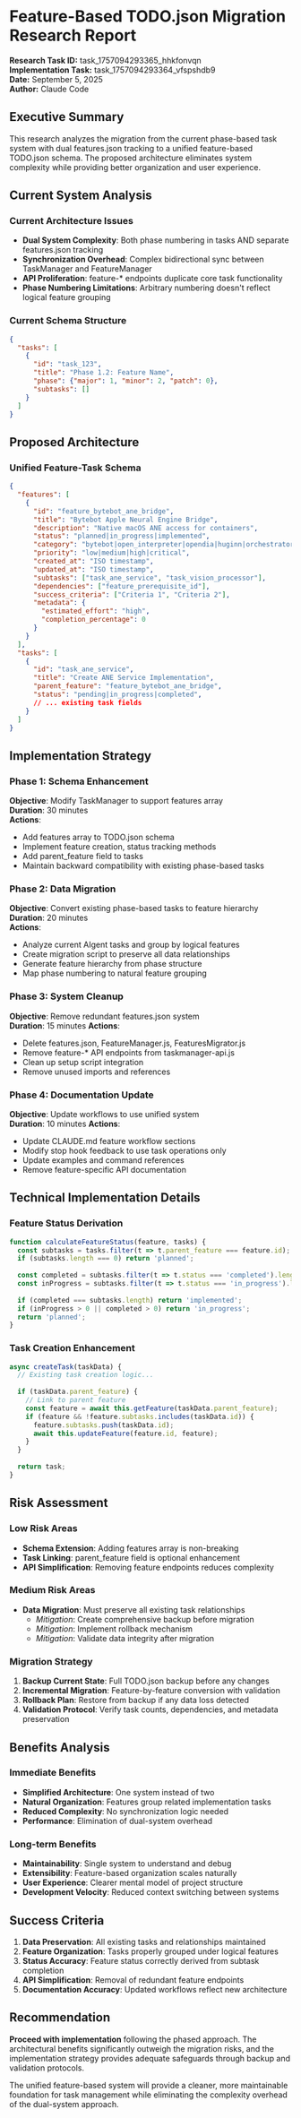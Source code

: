 # Feature-Based TODO.json Migration Research Report

**Research Task ID:** task_1757094293365_hhkfonvqn  
**Implementation Task:** task_1757094293364_vfspshdb9  
**Date:** September 5, 2025  
**Author:** Claude Code

## Executive Summary

This research analyzes the migration from the current phase-based task system with dual features.json tracking to a unified feature-based TODO.json schema. The proposed architecture eliminates system complexity while providing better organization and user experience.

## Current System Analysis

### Current Architecture Issues
- **Dual System Complexity**: Both phase numbering in tasks AND separate features.json tracking
- **Synchronization Overhead**: Complex bidirectional sync between TaskManager and FeatureManager
- **API Proliferation**: feature-* endpoints duplicate core task functionality
- **Phase Numbering Limitations**: Arbitrary numbering doesn't reflect logical feature grouping

### Current Schema Structure
```json
{
  "tasks": [
    {
      "id": "task_123",
      "title": "Phase 1.2: Feature Name",
      "phase": {"major": 1, "minor": 2, "patch": 0},
      "subtasks": []
    }
  ]
}
```

## Proposed Architecture

### Unified Feature-Task Schema
```json
{
  "features": [
    {
      "id": "feature_bytebot_ane_bridge",
      "title": "Bytebot Apple Neural Engine Bridge", 
      "description": "Native macOS ANE access for containers",
      "status": "planned|in_progress|implemented",
      "category": "bytebot|open_interpreter|opendia|huginn|orchestrator",
      "priority": "low|medium|high|critical",
      "created_at": "ISO timestamp",
      "updated_at": "ISO timestamp", 
      "subtasks": ["task_ane_service", "task_vision_processor"],
      "dependencies": ["feature_prerequisite_id"],
      "success_criteria": ["Criteria 1", "Criteria 2"],
      "metadata": {
        "estimated_effort": "high",
        "completion_percentage": 0
      }
    }
  ],
  "tasks": [
    {
      "id": "task_ane_service",
      "title": "Create ANE Service Implementation",
      "parent_feature": "feature_bytebot_ane_bridge",
      "status": "pending|in_progress|completed",
      // ... existing task fields
    }
  ]
}
```

## Implementation Strategy

### Phase 1: Schema Enhancement
**Objective**: Modify TaskManager to support features array  
**Duration**: 30 minutes  
**Actions**:
- Add features array to TODO.json schema
- Implement feature creation, status tracking methods
- Add parent_feature field to tasks
- Maintain backward compatibility with existing phase-based tasks

### Phase 2: Data Migration
**Objective**: Convert existing phase-based tasks to feature hierarchy  
**Duration**: 20 minutes  
**Actions**:
- Analyze current AIgent tasks and group by logical features
- Create migration script to preserve all data relationships
- Generate feature hierarchy from phase structure
- Map phase numbering to natural feature grouping

### Phase 3: System Cleanup  
**Objective**: Remove redundant features.json system  
**Duration**: 15 minutes
**Actions**:
- Delete features.json, FeatureManager.js, FeaturesMigrator.js
- Remove feature-* API endpoints from taskmanager-api.js
- Clean up setup script integration
- Remove unused imports and references

### Phase 4: Documentation Update
**Objective**: Update workflows to use unified system  
**Duration**: 10 minutes
**Actions**:
- Update CLAUDE.md feature workflow sections
- Modify stop hook feedback to use task operations only
- Update examples and command references
- Remove feature-specific API documentation

## Technical Implementation Details

### Feature Status Derivation
```javascript
function calculateFeatureStatus(feature, tasks) {
  const subtasks = tasks.filter(t => t.parent_feature === feature.id);
  if (subtasks.length === 0) return 'planned';
  
  const completed = subtasks.filter(t => t.status === 'completed').length;
  const inProgress = subtasks.filter(t => t.status === 'in_progress').length;
  
  if (completed === subtasks.length) return 'implemented';
  if (inProgress > 0 || completed > 0) return 'in_progress';
  return 'planned';
}
```

### Task Creation Enhancement
```javascript
async createTask(taskData) {
  // Existing task creation logic...
  
  if (taskData.parent_feature) {
    // Link to parent feature
    const feature = await this.getFeature(taskData.parent_feature);
    if (feature && !feature.subtasks.includes(taskData.id)) {
      feature.subtasks.push(taskData.id);
      await this.updateFeature(feature.id, feature);
    }
  }
  
  return task;
}
```

## Risk Assessment

### Low Risk Areas
- **Schema Extension**: Adding features array is non-breaking
- **Task Linking**: parent_feature field is optional enhancement
- **API Simplification**: Removing feature endpoints reduces complexity

### Medium Risk Areas  
- **Data Migration**: Must preserve all existing task relationships
  - *Mitigation*: Create comprehensive backup before migration
  - *Mitigation*: Implement rollback mechanism
  - *Mitigation*: Validate data integrity after migration

### Migration Strategy
1. **Backup Current State**: Full TODO.json backup before any changes
2. **Incremental Migration**: Feature-by-feature conversion with validation
3. **Rollback Plan**: Restore from backup if any data loss detected
4. **Validation Protocol**: Verify task counts, dependencies, and metadata preservation

## Benefits Analysis

### Immediate Benefits
- **Simplified Architecture**: One system instead of two
- **Natural Organization**: Features group related implementation tasks
- **Reduced Complexity**: No synchronization logic needed
- **Performance**: Elimination of dual-system overhead

### Long-term Benefits  
- **Maintainability**: Single system to understand and debug
- **Extensibility**: Feature-based organization scales naturally
- **User Experience**: Clearer mental model of project structure
- **Development Velocity**: Reduced context switching between systems

## Success Criteria

1. **Data Preservation**: All existing tasks and relationships maintained
2. **Feature Organization**: Tasks properly grouped under logical features
3. **Status Accuracy**: Feature status correctly derived from subtask completion
4. **API Simplification**: Removal of redundant feature endpoints
5. **Documentation Accuracy**: Updated workflows reflect new architecture

## Recommendation

**Proceed with implementation** following the phased approach. The architectural benefits significantly outweigh the migration risks, and the implementation strategy provides adequate safeguards through backup and validation protocols.

The unified feature-based system will provide a cleaner, more maintainable foundation for task management while eliminating the complexity overhead of the dual-system approach.